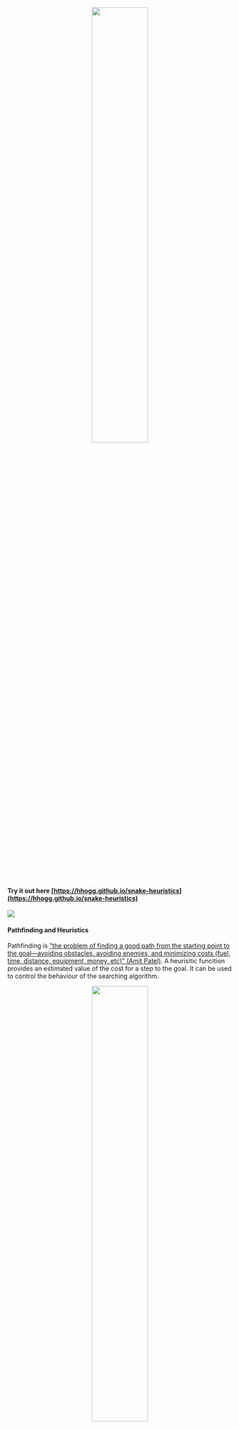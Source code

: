 <p align="center">
  <img src="images/logo.png" width="50%" />
</p>

#### Try it out here [https://hhogg.github.io/snake-heuristics](https://hhogg.github.io/snake-heuristics)

![](images/ui.png)

#### Pathfinding and Heuristics

Pathfinding is ["the problem of finding a good path from the starting point to the goal―avoiding obstacles, avoiding enemies, and minimizing costs (fuel, time, distance, equipment, money, etc)" (Amit Patel)](http://theory.stanford.edu/~amitp/GameProgramming/). A heurisitic funcition provides an estimated value of the cost for a step to the goal. It can be used to control the behaviour of the searching algorithm.

<p align="center">
  <img src="images/pathfinding.png" width="50%" />
</p>

#### Playing Snake Heuristics

The goal is to move the snake across the cells to the point by returning a number from the heuristic() function. The function is called for every cell every time the snake needs to move, and is provided with information of the environment.

The lowest number given for the 3 cells around the snakes head will be the next position the snake will take. If two cells have the same value, the first cell clockwise from the top cell will be selected. Cells that are out of bounds and contain the snake are already excluded from selection.

#### Scoring

To encourage minimizing costs, metrics for each point collection and the overall averages are fed into a rudementary scoring system. This will give an indication to how good your solution is.

#### The Leaderboard

Solutions are temporary stored into local storage, but when authenticated with GitHub they can be stored more perminantly. Once a valid solution has been saved, it can be submitted to the Leaderboard where it will be run against a similar environment.

## Try it out locally
```
git clone git@github.com:HHogg/snake-heuristics.git
cd snake-heuristics
yarn install
yarn start
```

